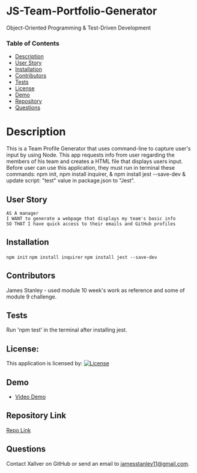 # JS-Team-Portfolio-Generator
Object-Oriented Programming & Test-Driven Development

### Table of Contents

* [Description](#Description)
* [User Story](#User-Story)
* [Installation](#Installation)
* [Contributors](#Contributors)
* [Tests](#Tests)
* [License](#License)
* [Demo](#Demo)
* [Repository](#Repository-Link)
* [Questions](#Questions)

# Description
This is a Team Profile Generator that uses command-line to capture user's input by using Node. This app requests info from user regarding the members of his team and creates a HTML file that displays users input. Before user can use this application, they must run in terminal these commands: npm init, npm install inquirer, & npm install jest --save-dev & update script: "test" value in package.json to "Jest". 

## User Story
```
AS A manager
I WANT to generate a webpage that displays my team's basic info
SO THAT I have quick access to their emails and GitHub profiles

```
## Installation
`
npm init
`
`
npm install inquirer
`
`
npm install jest --save-dev
`


## Contributors
James Stanley - used module 10 week's work as reference and some of module 9 challenge.

## Tests

Run 'npm test' in the terminal after installing jest.

## License:

This application is licensed by:
[![License](https://img.shields.io/badge/License--blue.svg)](https://opensource.org/licenses/)

## Demo
* [Video Demo](https://drive.google.com/file/d/1HtEgO9coZ1FRm2HYQeU3ChnU6nCJKaVM/view)

## Repository Link
[Repo Link](https://github.com/Xallver/JS-Team-Profile-Generator)

## Questions

Contact Xallver on GitHub or send an email to jamesstanley11@gmail.com.
